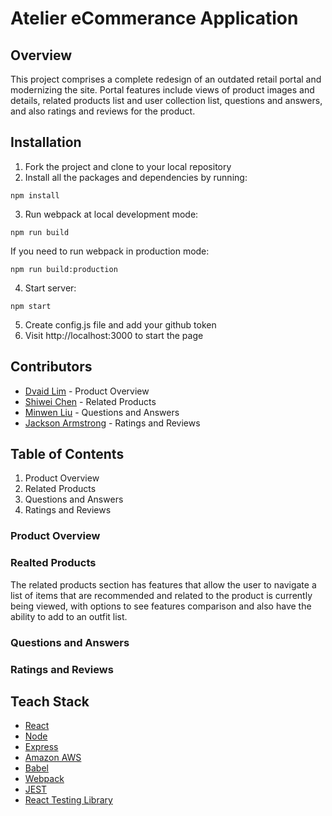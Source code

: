 # Atelier eCommerance Application

## Overview
This project comprises a complete redesign of an outdated retail portal and modernizing the site. Portal features include views of product images and details, related products list and user collection list, questions and answers, and also ratings and reviews for the product.

## Installation
1. Fork the project and clone to your local repository
2. Install all the packages and dependencies by running:
  ```
  npm install
  ```
3. Run webpack at local development mode: 
  ```
  npm run build 
  ```   
   If you need to run webpack in production mode: 
   ```
   npm run build:production 
   ```
4. Start server:
  ```
  npm start 
  ```
5. Create config.js file and add your github token
6. Visit http://localhost:3000 to start the page

## Contributors
* [Dvaid Lim](https://github.com/davidlim7223) - Product Overview
* [Shiwei Chen](https://github.com/shiweicc) - Related Products
* [Minwen Liu](https://github.com/tidibubu) - Questions and Answers
* [Jackson Armstrong](https://github.com/reservoirjax) - Ratings and Reviews

## Table of Contents
1. Product Overview 
2. Related Products 
3. Questions and Answers 
4. Ratings and Reviews 

### Product Overview

### Realted Products
The related products section has features that allow the user to navigate a list of items that are recommended and related to the product is currently being viewed, with options to see features comparison and also have the ability to add to an outfit list.

### Questions and Answers

### Ratings and Reviews

## Teach Stack
* [React](https://reactjs.org/)
* [Node](https://nodejs.org/en/)
* [Express](http://expressjs.com/)
* [Amazon AWS](https://aws.amazon.com/)
* [Babel](https://babeljs.io/)
* [Webpack](https://webpack.js.org/)
* [JEST](https://jestjs.io/)
* [React Testing Library](https://testing-library.com/docs/react-testing-library/setup)


